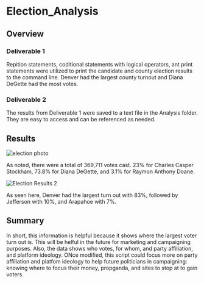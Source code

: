 # Election_Analysis

## Overview

### Deliverable 1 
Repition statements, coditional statements with logical operators, ant print statements were utilized to print the candidate and county election results to the command line. Denver had the largest county turnout and Diana DeGette had the most votes. 

### Deliverable 2
The results from Deliverable 1 were saved to a text file in the Analysis folder. They are easy to access and can be referenced as needed.

## Results
![election photo](https://user-images.githubusercontent.com/97324372/179420047-727ba164-47da-40ad-a656-78571e263232.png)

As noted, there were a total of 369,711 votes cast. 23% for Charles Casper Stockham, 73.8% for Diana DeGette, and 3.1% for Raymon Anthony Doane. 

![Election Results 2](https://user-images.githubusercontent.com/97324372/179420684-6cb472ef-7ccd-4353-a386-917ec9cccc10.png)

As seen here, Denver had the largest turn out with 83%, followed by Jefferson with 10%, and Arapahoe with 7%. 

## Summary
In short, this information is helpful because it shows where the largest voter turn out is. This will be helful in the future for marketing and campaigning purposes. Also, the data shows who votes, for whom, and party affiliation, and platform ideology. ONce modified, this script could focus more on party affiliation and platfom ideology to help future politicians in campaigning: knowing where to focus their money, propganda, and sites to stop at to gain voters.  


